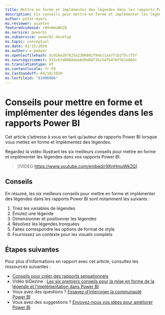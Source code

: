 ```yaml
---
title: Mettre en forme et implémenter des légendes dans les rapports Power BI
description: Six conseils pour mettre en forme et implémenter les légendes dans les visuels de rapports Power BI, dans Power BI Desktop ou dans le service Power BI.
author: peter-myers
ms.reviewer: asaxton
featuredvideoid: r9XnHmuWkZQ
ms.service: powerbi
ms.subservice: powerbi-desktop
ms.topic: conceptual
ms.date: 02/15/2020
ms.author: v-pemyer
ms.openlocfilehash: 5c026e2b7625a2306092f04e11aa77cb275c1f5f
ms.sourcegitcommit: 915cb7d8088deb0d9d86f3b15dfb4f6f5b1b869c
ms.translationtype: HT
ms.contentlocale: fr-FR
ms.lasthandoff: 04/10/2020
ms.locfileid: "81006086"
---
```

# <a name="tips-to-format-and-implement-legends-in-power-bi-reports"></a>Conseils pour mettre en forme et implémenter des légendes dans les rapports Power BI

Cet article s’adresse à vous en tant qu’auteur de rapports Power BI lorsque vous mettez en forme et implémentez des légendes.

Regardez la vidéo illustrant les six meilleurs conseils pour mettre en forme et implémenter les légendes dans vos rapports Power BI.

> [!VIDEO https://www.youtube.com/embed/r9XnHmuWkZQ]

## <a name="tips"></a>Conseils

En résumé, les six meilleurs conseils pour mettre en forme et implémenter des légendes dans les rapports Power BI sont notamment les suivants :

1. Triez les variables de légendes
1. Émulez une légende
1. Dimensionner et positionner les légendes
1. Résolvez les légendes tronquées
1. Faites correspondre les options de format de style
1. Fournissez un contexte pour les visuels complets

## <a name="next-steps"></a>Étapes suivantes

Pour plus d’informations en rapport avec cet article, consultez les ressources suivantes :

- [Conseils pour créer des rapports sensationnels](../power-bi-reports-tips-and-tricks-for-creating.md)
- Vidéo biDezine : [Les six premiers conseils pour la mise en forme de la légende et l’implémentation dans Power BI](https://www.youtube.com/watch?v=r9XnHmuWkZQ)
- Vous avez des questions ? [Essayez d’interroger la communauté Power BI](https://community.powerbi.com/)
- Vous avez des suggestions ? [Envoyez-nous vos idées pour améliorer Power BI](https://ideas.powerbi.com)
